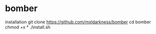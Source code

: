 # bomber
installation
git clone https://github.com/mxldarkness/bomber
cd bomber
chmod +x *
./install.sh
